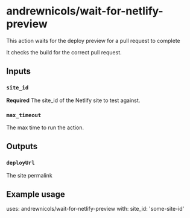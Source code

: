 # andrewnicols/wait-for-netlify-preview

This action waits for the deploy preview for a pull request to complete

It checks the build for the correct pull request.


## Inputs

### `site_id`

**Required** The site_id of the Netlify site to test against.

### `max_timeout`

The max time to run the action.

## Outputs

### `deployUrl`

The site permalink

## Example usage

uses: andrewnicols/wait-for-netlify-preview
with:
  site_id: 'some-site-id'
